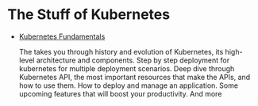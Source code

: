 # The Stuff of Kubernetes


* [Kubernetes Fundamentals](https://github.com/omermahgoub/k8s/blob/master/docs/kubernetes-fundamental-training.md)

    The takes you through history and evolution of Kubernetes, its high-level architecture and components.
    Step by step deployment for kubernetes for multiple deployment scenarios.
    Deep dive through Kubernetes API, the most important resources that make the APIs, and how to use them. 
    How to deploy and manage an application. 
    Some upcoming features that will boost your productivity.
    And more
